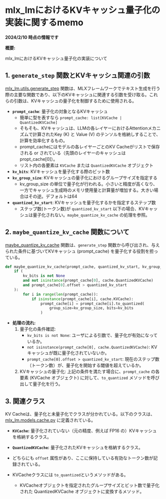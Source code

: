 # mlx_lmにおけるKVキャッシュ量子化の実装に関するmemo
**2024/2/10 時点の情報です**

**概要:**

mlx_lmにおけるKVキャッシュ量子化の実装について


## 1. `generate_step` 関数とKVキャッシュ関連の引数

[mlx_lm.utils.generate_step](https://github.com/ml-explore/mlx-examples/blob/1ced1b00ca9c2457fcbf0e54ffcffe58f53fb4fd/llms/mlx_lm/utils.py#L209) 関数は、MLXフレームワークでテキスト生成を行う際の主要な関数であり、以下のKVキャッシュに関連する引数を受け取る。これらの引数は、KVキャッシュの量子化を制御するために使用される。

*   **`prompt_cache`**: 量子化の対象となるKVキャッシュ
    *   簡単に型を表すなら `prompt_cache: list[KVCache | QuantizedKVCache]`
    *   そもそも、KVキャッシュは、LLMの各レイヤーにおけるAttentionメカニズムで計算されたKey (K) と Value (V) のテンソルを格納しすることで、計算を効率化するもの。
    *   prompt_cacheにはモデルの各レイヤーごとのKV Cacheがリストで保存される or されている（先頭のレイヤーのキャッシュはpropt_cache[0]）。
    *   リスト内の各要素は `KVCache` または `QuantizedKVCache` オブジェクト
*   **`kv_bits`**: KVキャッシュを量子化する際のビット数
*   **`kv_group_size`**: KVキャッシュの量子化におけるグループサイズを指定する
    *   kv_group_size の単位で量子化が行われる。小さいと精度が高くなり、一方でキャッシュ生成時のメモリ使用量と計算量が増加する。大きい場合はその逆。デフォルトは64
*   **`quantized_kv_start`**: KVキャッシュを量子化するかを指定するステップ数
    *   ステップ数(トークン数)が `quantized_kv_start` 以下の場合、KVキャッシュは量子化されない。`maybe_quantize_kv_cache` の処理を参照。

## 2. `maybe_quantize_kv_cache` 関数について

[maybe_quantize_kv_cache](https://github.com/ml-explore/mlx-examples/blob/1ced1b00ca9c2457fcbf0e54ffcffe58f53fb4fd/llms/mlx_lm/utils.py#L196) 関数は、`generate_step` 関数から呼び出され、与えられた条件に基づいてKVキャッシュ (prompt_cache) を量子化する役割を担っている。

```python
def maybe_quantize_kv_cache(prompt_cache, quantized_kv_start, kv_group_size, kv_bits):
    if (
        kv_bits is not None
        and not isinstance(prompt_cache[0], cache.QuantizedKVCache)
        and prompt_cache[0].offset > quantized_kv_start
    ):
        for i in range(len(prompt_cache)):
            if isinstance(prompt_cache[i], cache.KVCache):
                prompt_cache[i] = prompt_cache[i].to_quantized(
                    group_size=kv_group_size, bits=kv_bits
                )
```

*   **処理の流れ:**
    1.  量子化の条件確認:
        *   `kv_bits is not None`: ユーザによる引数で、量子化が有効になっているか。
        *   `not isinstance(prompt_cache[0], cache.QuantizedKVCache)`: KVキャッシュが既に量子化されていないか。
        *   `prompt_cache[0].offset > quantized_kv_start`: 現在のステップ数（トークン数）が、量子化を開始する閾値を超えているか。
    2.  KVキャッシュの量子化: 上記の条件を満たす場合に、`prompt_cache` の各要素 (KVCache オブジェクト) に対して、`to_quantized` メソッドを呼び出して量子化を行う。

## 3. 関連クラス

KV Cacheは、量子化と未量子化でクラスが分かれている。以下のクラスは、[mlx_lm.models.cache.py](https://github.com/ml-explore/mlx-examples/blob/main/llms/mlx_lm/models/cache.py) に定義されている。

*   **`KVCache`:** 量子化されていない（元の精度、例えば FP16 の）KVキャッシュを格納するクラス。
*   **`QuantizedKVCache`:** 量子化されたKVキャッシュを格納するクラス。

*   どちらにも `offset` 属性があり、ここに保持している有効なトークン数が記録されている。
*   KVCacheクラスには `to_quantized`というメソッドがある。
    *   KVCacheオブジェクトを指定されたグループサイズとビット数で量子化された QuantizedKVCache オブジェクトに変換するメソッド。
